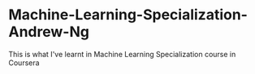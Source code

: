 # Machine-Learning-Specialization-Andrew-Ng

This is what I've learnt in Machine Learning Specialization course in Coursera
